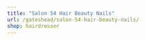 ```yaml
---
title: "Salon 54 Hair Beauty Nails"
url: /gateshead/salon-54-hair-beauty-nails/
shop: hairdresser
---
```

